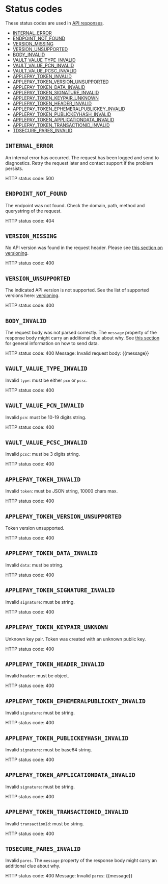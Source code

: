 # Status codes

These status codes are used in [API responses](readme.md#response).

- [INTERNAL_ERROR](#internal_error)
- [ENDPOINT_NOT_FOUND](#endpoint_not_found)
- [VERSION_MISSING](#version_missing)
- [VERSION_UNSUPPORTED](#version_unsupported)
- [BODY_INVALID](#body_invalid)
- [VAULT_VALUE_TYPE_INVALID](#vault_value_type_invalid)
- [VAULT_VALUE_PCN_INVALID](#vault_value_pcn_invalid)
- [VAULT_VALUE_PCSC_INVALID](#vault_value_pcsc_invalid)
- [APPLEPAY_TOKEN_INVALID](#applepay_token_invalid)
- [APPLEPAY_TOKEN_VERSION_UNSUPPORTED](#applepay_token_version_unsupported)
- [APPLEPAY_TOKEN_DATA_INVALID](#applepay_token_data_invalid)
- [APPLEPAY_TOKEN_SIGNATURE_INVALID](#applepay_token_signature_invalid)
- [APPLEPAY_TOKEN_KEYPAIR_UNKNOWN](#applepay_token_keypair_unknown)
- [APPLEPAY_TOKEN_HEADER_INVALID](#applepay_token_header_invalid)
- [APPLEPAY_TOKEN_EPHEMERALPUBLICKEY_INVALID](#applepay_token_ephemeralpublickey_invalid)
- [APPLEPAY_TOKEN_PUBLICKEYHASH_INVALID](#applepay_token_publickeyhash_invalid)
- [APPLEPAY_TOKEN_APPLICATIONDATA_INVALID](#applepay_token_applicationdata_invalid)
- [APPLEPAY_TOKEN_TRANSACTIONID_INVALID](#applepay_token_transactionid_invalid)
- [TDSECURE_PARES_INVALID](#tdsecure_pares_invalid)

## `INTERNAL_ERROR`

An internal error has occurred. The request has been logged and send to diagnostics. Retry the request later and contact support if the problem persists.

HTTP status code: 500

## `ENDPOINT_NOT_FOUND`

The endpoint was not found. Check the domain, path, method and querystring of the request.

HTTP status code: 404

## `VERSION_MISSING`

No API version was found in the request header. Please see [this section on versioning](readme.md#versioning).

HTTP status code: 400

## `VERSION_UNSUPPORTED`

The indicated API version is not supported. See the list of supported versions here: [versioning](readme.md#versioning).

HTTP status code: 400

## `BODY_INVALID`

The request body was not parsed correctly. The `message` property of the response body might carry an additional clue about why. See [this section](readme#request-data) for general information on how to send data.

HTTP status code: 400
Message: Invalid request body: {{message}}

## `VAULT_VALUE_TYPE_INVALID`

Invalid `type`: must be either `pcn` or `pcsc`.

HTTP status code: 400

## `VAULT_VALUE_PCN_INVALID`

Invalid `pcn`: must be 10-19 digits string.

HTTP status code: 400

## `VAULT_VALUE_PCSC_INVALID`

Invalid `pcsc`: must be 3 digits string.

HTTP status code: 400

## `APPLEPAY_TOKEN_INVALID`

Invalid `token`: must be JSON string, 10000 chars max.

HTTP status code: 400

## `APPLEPAY_TOKEN_VERSION_UNSUPPORTED`

Token version unsupported.

HTTP status code: 400

## `APPLEPAY_TOKEN_DATA_INVALID`

Invalid `data`: must be string.

HTTP status code: 400

## `APPLEPAY_TOKEN_SIGNATURE_INVALID`

Invalid `signature`: must be string.

HTTP status code: 400

## `APPLEPAY_TOKEN_KEYPAIR_UNKNOWN`

Unknown key pair. Token was created with an unknown public key.

HTTP status code: 400

## `APPLEPAY_TOKEN_HEADER_INVALID`

Invalid `header`: must be object.

HTTP status code: 400

## `APPLEPAY_TOKEN_EPHEMERALPUBLICKEY_INVALID`

Invalid `signature`: must be string.

HTTP status code: 400

## `APPLEPAY_TOKEN_PUBLICKEYHASH_INVALID`

Invalid `signature`: must be base64 string.

HTTP status code: 400

## `APPLEPAY_TOKEN_APPLICATIONDATA_INVALID`

Invalid `signature`: must be string.

HTTP status code: 400

## `APPLEPAY_TOKEN_TRANSACTIONID_INVALID`

Invalid `transactionId`: must be string.

HTTP status code: 400

## `TDSECURE_PARES_INVALID`

Invalid `pares`.  The `message` property of the response body might carry an additional clue about why.

HTTP status code: 400
Message: Invalid `pares`: {{message}}
